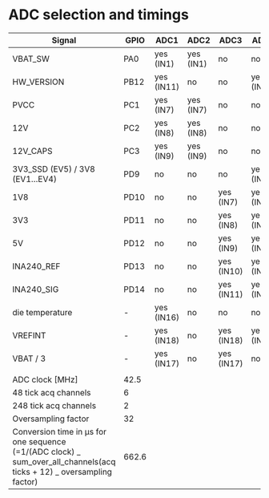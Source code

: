 # ADC selection and timings

| Signal                                                                                                                    | GPIO  | ADC1       | ADC2      | ADC3       | ADC4       | ADC5       |
| ------------------------------------------------------------------------------------------------------------------------- | ----- | ---------- | --------- | ---------- | ---------- | ---------- |
| VBAT_SW                                                                                                                   | PA0   | yes (IN1)  | yes (IN1) | no         | no         | no         |
| HW_VERSION                                                                                                                | PB12  | yes (IN11) | no        | no         | yes (IN3)  | no         |
| PVCC                                                                                                                      | PC1   | yes (IN7)  | yes (IN7) | no         | no         | no         |
| 12V                                                                                                                       | PC2   | yes (IN8)  | yes (IN8) | no         | no         | no         |
| 12V_CAPS                                                                                                                  | PC3   | yes (IN9)  | yes (IN9) | no         | no         | no         |
| 3V3_SSD (EV5) / 3V8 (EV1…EV4)                                                                                             | PD9   | no         | no        | no         | yes (IN13) | yes (IN13) |
| 1V8                                                                                                                       | PD10  | no         | no        | yes (IN7)  | yes (IN7)  | yes (IN7)  |
| 3V3                                                                                                                       | PD11  | no         | no        | yes (IN8)  | yes (IN8)  | yes (IN8)  |
| 5V                                                                                                                        | PD12  | no         | no        | yes (IN9)  | yes (IN9)  | yes (IN9)  |
| INA240_REF                                                                                                                | PD13  | no         | no        | yes (IN10) | yes (IN10) | yes (IN10) |
| INA240_SIG                                                                                                                | PD14  | no         | no        | yes (IN11) | yes (IN11) | yes (IN11) |
| die temperature                                                                                                           | \-    | yes (IN16) | no        | no         | no         | yes (IN4)  |
| VREFINT                                                                                                                   | \-    | yes (IN18) | no        | yes (IN18) | yes (IN18) | yes (IN18) |
| VBAT / 3                                                                                                                  | \-    | yes (IN17) | no        | yes (IN17) | no         | yes (IN17) |
|                                                                                                                           |       |            |           |            |            |            |
| ADC clock [MHz]                                                                                                           | 42.5  |            |           |            |            |            |
| 48 tick acq channels                                                                                                      | 6     |            |           |            |            |            |
| 248 tick acq channels                                                                                                     | 2     |            |           |            |            |            |
| Oversampling factor                                                                                                       | 32    |            |           |            |            |            |
| Conversion time in µs for one sequence<br/>(=1/(ADC clock) _ sum_over_all_channels(acq ticks + 12) _ oversampling factor) | 662.6 |            |           |            |            |            |
